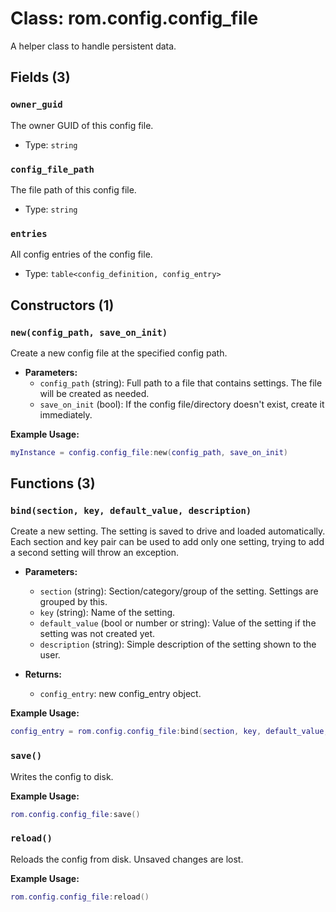 # Class: rom.config.config_file

A helper class to handle persistent data.

## Fields (3)

### `owner_guid`

The owner GUID of this config file.

- Type: `string`

### `config_file_path`

The file path of this config file.

- Type: `string`

### `entries`

All config entries of the config file.

- Type: `table<config_definition, config_entry>`

## Constructors (1)

### `new(config_path, save_on_init)`

Create a new config file at the specified config path.

- **Parameters:**
  - `config_path` (string): Full path to a file that contains settings. The file will be created as needed.
  - `save_on_init` (bool): If the config file/directory doesn't exist, create it immediately.

**Example Usage:**
```lua
myInstance = config.config_file:new(config_path, save_on_init)
```

## Functions (3)

### `bind(section, key, default_value, description)`

Create a new setting. The setting is saved to drive and loaded automatically.
Each section and key pair can be used to add only one setting,
trying to add a second setting will throw an exception.

- **Parameters:**
  - `section` (string): Section/category/group of the setting. Settings are grouped by this.
  - `key` (string): Name of the setting.
  - `default_value` (bool or number or string): Value of the setting if the setting was not created yet.
  - `description` (string): Simple description of the setting shown to the user.

- **Returns:**
  - `config_entry`: new config_entry object.

**Example Usage:**
```lua
config_entry = rom.config.config_file:bind(section, key, default_value, description)
```

### `save()`

Writes the config to disk.

**Example Usage:**
```lua
rom.config.config_file:save()
```

### `reload()`

Reloads the config from disk. Unsaved changes are lost.

**Example Usage:**
```lua
rom.config.config_file:reload()
```


